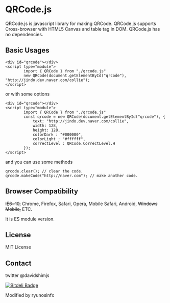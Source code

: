 # QRCode.js
QRCode.js is javascript library for making QRCode. QRCode.js supports Cross-browser with HTML5 Canvas and table tag in DOM.
QRCode.js has no dependencies.

## Basic Usages
```EJS
<div id="qrcode"></div>
<script type="module">
		import { QRCode } from "./qrcode.js"
		new QRCode(document.getElementById("qrcode"), "http://jindo.dev.naver.com/collie");
</script>
```

or with some options

```EJS
<div id="qrcode"></div>
<script type="module">
		import { QRCode } from "./qrcode.js"
		const qrcode = new QRCode(document.getElementById("qrcode"), {
			text: "http://jindo.dev.naver.com/collie",
			width: 128,
			height: 128,
			colorDark : "#000000",
			colorLight : "#ffffff",
			correctLevel : QRCode.CorrectLevel.H
		});
</script>
```

and you can use some methods

```
qrcode.clear(); // clear the code.
qrcode.makeCode("http://naver.com"); // make another code.
```

## Browser Compatibility
~~IE6~10,~~ Chrome, Firefox, Safari, Opera, Mobile Safari, Android, ~~Windows Mobile,~~ ETC.

It is ES module version.

## License
MIT License

## Contact
twitter @davidshimjs

[![Bitdeli Badge](https://d2weczhvl823v0.cloudfront.net/davidshimjs/qrcodejs/trend.png)](https://bitdeli.com/free "Bitdeli Badge")

Modified by ryunosinfx